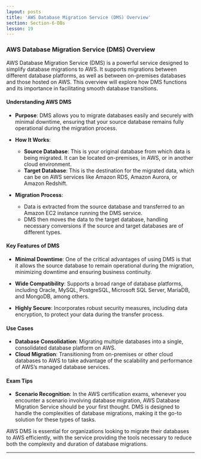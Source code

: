 ```yaml
---
layout: posts
title: 'AWS Database Migration Service (DMS) Overview'
section: Section-6-DBs
lesson: 19
---
```


### AWS Database Migration Service (DMS) Overview

AWS Database Migration Service (DMS) is a powerful service designed to simplify database migrations to AWS. It supports migrations between different database platforms, as well as between on-premises databases and those hosted on AWS. This overview will explore how DMS functions and its importance in facilitating smooth database transitions.

<!-- pagebreak -->

#### Understanding AWS DMS

- **Purpose**: DMS allows you to migrate databases easily and securely with minimal downtime, ensuring that your source database remains fully operational during the migration process.

- **How It Works**:

  - **Source Database**: This is your original database from which data is being migrated. It can be located on-premises, in AWS, or in another cloud environment.
  - **Target Database**: This is the destination for the migrated data, which can be on AWS services like Amazon RDS, Amazon Aurora, or Amazon Redshift.

- **Migration Process**:
  - Data is extracted from the source database and transferred to an Amazon EC2 instance running the DMS service.
  - DMS then moves the data to the target database, handling necessary conversions if the source and target databases are of different types.

<!-- pagebreak -->

#### Key Features of DMS

- **Minimal Downtime**: One of the critical advantages of using DMS is that it allows the source database to remain operational during the migration, minimizing downtime and ensuring business continuity.

- **Wide Compatibility**: Supports a broad range of database platforms, including Oracle, MySQL, PostgreSQL, Microsoft SQL Server, MariaDB, and MongoDB, among others.

- **Highly Secure**: Incorporates robust security measures, including data encryption, to protect your data during the transfer process.

<!-- pagebreak -->

#### Use Cases

- **Database Consolidation**: Migrating multiple databases into a single, consolidated database platform on AWS.
- **Cloud Migration**: Transitioning from on-premises or other cloud databases to AWS to take advantage of the scalability and performance of AWS’s managed database services.

<!-- pagebreak -->

#### Exam Tips

- **Scenario Recognition**: In the AWS certification exams, whenever you encounter a scenario involving database migration, AWS Database Migration Service should be your first thought. DMS is designed to handle the complexities of database migrations, making it the go-to solution for these types of tasks.

AWS DMS is essential for organizations looking to migrate their databases to AWS efficiently, with the service providing the tools necessary to reduce both the complexity and duration of database migrations.

---
